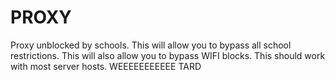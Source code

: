 # PROXY
Proxy unblocked by schools. This will allow you to bypass all school restrictions. This will also allow you to bypass WIFI blocks. This should work with most server hosts. WEEEEEEEEEEE TARD
